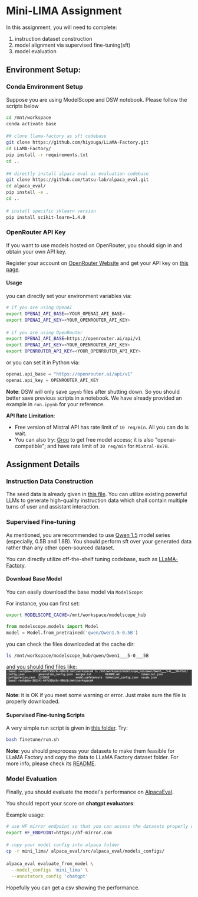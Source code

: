 # Mini-LIMA Assignment
In this assignment, you will need to complete:
1. instruction dataset construction
2. model alignment via supervised fine-tuning(sft)
3. model evaluation


## Environment Setup:

### Conda Environment Setup
Suppose you are using ModelScope and DSW notebook.
Please follow the scripts below
```bash
cd /mnt/workspace
conda activate base

## clone llama-factory as sft codebase
git clone https://github.com/hiyouga/LLaMA-Factory.git
cd LLaMA-Factory/
pip install -r requirements.txt
cd ..

## directly install alpaca eval as evaluation codebase
git clone https://github.com/tatsu-lab/alpaca_eval.git
cd alpaca_eval/
pip install -e .
cd ..

# install specific sklearn version
pip install scikit-learn=1.4.0
```

### OpenRouter API Key

If you want to use models hosted on OpenRouter, you should sign in and obtain your own API key. 

Register your account on [OpenRouter Website](https://openrouter.ai) and get your API key on [this page](https://openrouter.ai/keys).

#### Usage
you can directly set your environment variables via:

```bash
# if you are using OpenAI
export OPENAI_API_BASE=<YOUR_OPENAI_API_BASE>
export OPENAI_API_KEY=<YOUR_OPENROUTER_API_KEY>

# if you are using OpenRouter
export OPENAI_API_BASE=https://openrouter.ai/api/v1
export OPENAI_API_KEY=<YOUR_OPENROUTER_API_KEY>
export OPENROUTER_API_KEY=<YOUR_OPENROUTER_API_KEY>
```

or you can set it in Python via:
```python
openai.api_base = "https://openrouter.ai/api/v1"
openai.api_key = OPENROUTER_API_KEY
```

**Note**: DSW will only save `ipynb` files after shutting down. So you should better save previous scripts in a notebook. We have already provided an example in `run.ipynb` for your reference.

**API Rate Limitation**:
- Free version of Mistral API has rate limit of `10 req/min`. All you can do is wait.
- You can also try: [Groq](https://console.groq.com/docs/models) to get free model access; it is also "openai-compatible"; and have rate limit of `30 req/min` for `Mixtral-8x7B`.

## Assignment Details


### Instruction Data Construction

The seed data is already given in [this file](./seed_data/seed_tasks.jsonl). You can utilize existing powerful LLMs to generate high-quality instruction data which shall contain multiple turns of user and assistant interaction.


### Supervised Fine-tuning

As mentioned, you are recommended to use [Qwen 1.5](https://github.com/QwenLM/Qwen1.5) model series (especially, 0.5B and 1.8B).
You should perform sft over your generated data rather than any other open-sourced dataset.

You can directly utilize off-the-shelf tuning codebase, such as [LLaMA-Factory](https://github.com/hiyouga/LLaMA-Factory).

#### Download Base Model

You can easily download the base model via `ModelScope`:

For instance, you can first set:
```bash
export MODELSCOPE_CACHE=/mnt/workspace/modelscope_hub
```

```python
from modelscope.models import Model
model = Model.from_pretrained('qwen/Qwen1.5-0.5B')
```

you can check the files downloaded at the cache dir:
```bash
ls /mnt/workspace/modelscope_hub/qwen/Qwen1___5-0___5B
```

and you should find files like:
![alt text](./assets/image.png)

**Note**: it is OK if you meet some warning or error. Just make sure the file is properly downloaded.

#### Supervised Fine-tuning Scripts

A very simple run script is given in [this folder](./finetune/). Try:

```bash
bash finetune/run.sh
```

**Note**: you should preprocess your datasets to make them feasible for LLaMA Factory and copy the data to LLaMA Factory dataset folder. For more info, please check its [README](https://github.com/hiyouga/LLaMA-Factory/blob/main/data/README.md).

### Model Evaluation

Finally, you should evaluate the model's performance on [AlpacaEval](https://github.com/tatsu-lab/alpaca_eval).

You should report your score on **chatgpt evaluators**:

Example usage:
```bash
# use HF mirror endpoint so that you can access the datasets properly on DSW notebook.
export HF_ENDPOINT=https://hf-mirror.com

# copy your model config into alpaca folder
cp -r mini_lima/ alpaca_eval/src/alpaca_eval/models_configs/

alpaca_eval evaluate_from_model \
  --model_configs 'mini_lima' \
  --annotators_config 'chatgpt'
```

Hopefully you can get a csv showing the performance.